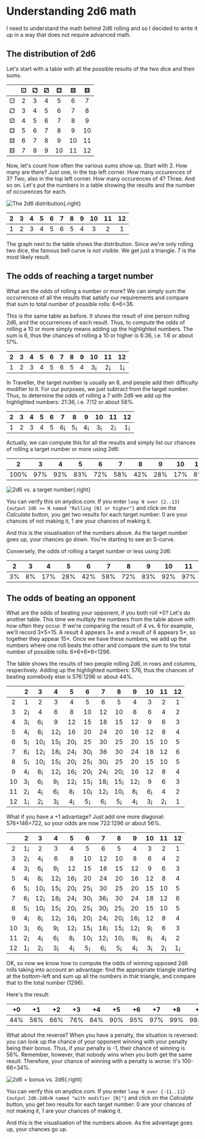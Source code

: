 # Understanding 2d6 math

I need to understand the math behind 2d6 rolling and so I decided to
write it up in a way that does not require advanced math.

## The distribution of 2d6

Let's start with a table with all the possible results of the two dice
and their sums.

|   | ⚀ | ⚁ | ⚂ | ⚃  | ⚄  | ⚅  |
|:-:|:-:|:-:|:-:|:--:|:--:|:--:|
| ⚀ | 2 | 3 | 4 | 5  | 6  | 7  |
| ⚁ | 3 | 4 | 5 | 6  | 7  | 8  |
| ⚂ | 4 | 5 | 6 | 7  | 8  | 9  |
| ⚃ | 5 | 6 | 7 | 8  | 9  | 10 |
| ⚄ | 6 | 7 | 8 | 9  | 10 | 11 |
| ⚅ | 7 | 8 | 9 | 10 | 11 | 12 | 

Now, let's count how often the various sums show up. Start with 2. How
many are there? Just one, in the top left corner. How many occurences
of 3? Two, also in the top left corner. How many occurences of 4?
Three. And so on. Let's put the numbers in a table showing the results
and the number of occurences for each.

![The 2d6 distribution](2d6-distribution.png){.right}

| 2 | 3 | 4 | 5 | 6 | 7 | 8 | 9 | 10 | 11 | 12 |
|:-:|:-:|:-:|:-:|:-:|:-:|:-:|:-:|:--:|:--:|:--:|
| 1 | 2 | 3 | 4 | 5 | 6 | 5 | 4 | 3  | 2  | 1  |

The graph next to the table shows the distribution. Since we're only
rolling two dice, the famous bell curve is not visible. We get just a
triangle. 7 is the most likely result.

## The odds of reaching a target number

What are the odds of rolling a number or more? We can simply sum the
occurrences of all the results that satisfy our requirements and
compare that sum to total number of possible rolls: 6×6=36.

This is the same table as before. It shows the result of one person
rolling 2d6, and the occurrences of each result. Thus, to compute the
odds of rolling a 10 or more simply means adding up the highlighted
numbers. The sum is 6, thus the chances of rolling a 10 or higher is
6:36, i.e. 1:6 or about 17%.

| 2 | 3 | 4 | 5 | 6 | 7 | 8 | 9 |  10 |  11 |  12 |
|:-:|:-:|:-:|:-:|:-:|:-:|:-:|:-:|:---:|:---:|:---:|
| 1 | 2 | 3 | 4 | 5 | 6 | 5 | 4 |  3¡ |  2¡ |  1¡ |

In Traveller, the target number is usually an 8, and people add their
difficulty modifier to it. For our purposes, we just subtract from the
target number. Thus, to determine the odds of rolling a 7 with 2d6 we
add up the highlighted numbers: 21:36, i.e. 7/12 or about 58%.

| 2 | 3 | 4 | 5 | 6 |  7 |  8 |  9 |  10 |  11 |  12 |
|:-:|:-:|:-:|:-:|:-:|:--:|:--:|:--:|:---:|:---:|:---:|
| 1 | 2 | 3 | 4 | 5 | 6¡ | 5¡ | 4¡ |  3¡ |  2¡ |  1¡ |

Actually, we can compute this for all the results and simply list our
chances of rolling a target number or more using 2d6:

|    2 |   3 |   4 |   5 |   6 |   7 |   8 |   9 |   10 |  11 |  12 | 13 |
|:----:|:---:|:---:|:---:|:---:|:---:|:---:|:---:|:----:|:---:|:---:|:--:|
| 100% | 97% | 92% | 83% | 72% | 58% | 42% | 28% |  17% |  8% |  3% | 0% |

![2d6 vs. a target number](2d6-target.png){.right}

You can verify this on anydice.com. If you enter `loop N over
{2..13}{output 2d6 >= N named "Rolling [N] or higher"}` and click on
the *Calculate* button, you get two results for each target number: 0
are your chances of not making it, 1 are your chances of making it.

And this is the visualisation of the numbers above. As the target
number goes up, your chances go down. You're starting to see an
S-curve.

Conversely, the odds of rolling a target number or less using 2d6:

| 2  | 3  | 4   | 5   | 6   | 7   | 8   | 9   | 10  | 11  | 12   |
|:--:|:--:|:---:|:---:|:---:|:---:|:---:|:---:|:---:|:---:|:----:|
| 3% | 8% | 17% | 28% | 42% | 58% | 72% | 83% | 92% | 97% | 100% |

## The odds of beating an opponent

What are the odds of beating your opponent, if you both roll +0? Let's
do another table. This time we multiply the numbers from the table
above with how often they occur. If we're comparing the result of 4
vs. 6 for example, we'll record 3×5=15. A result 4 appears 3× and a
result of 6 appears 5×, so together they appear 15×. Once we have
these numbers, we add up the numbers where one roll beats the other
and compare the sum to the total number of possible rolls:
6×6×6×6=1296.

The table shows the results of two people rolling 2d6, in rows and
columns, respectively. Adding up the highlighted numbers: 576, thus
the chances of beating somebody else is 576:1296 or about 44%.

|    |   2  |   3  |   4  |   5  |   6  |   7  |   8  |   9  |  10  |  11  |  12 |
|:--:|:----:|:----:|:----:|:----:|:----:|:----:|:----:|:----:|:----:|:----:|:---:|
|  2 |   1  |   2  |   3  |   4  |   5  |   6  |   5  |   4  |   3  |   2  |   1 |
|  3 |   2¡ |   4  |   6  |   8  |  10  |  12  |  10  |   8  |   6  |   4  |   2 |
|  4 |   3¡ |   6¡ |   9  |  12  |  15  |  18  |  15  |  12  |   9  |   6  |   3 |
|  5 |   4¡ |   8¡ |  12¡ |  16  |  20  |  24  |  20  |  16  |  12  |   8  |   4 |
|  6 |   5¡ |  10¡ |  15¡ |  20¡ |  25  |  30  |  25  |  20  |  15  |  10  |   5 |
|  7 |   6¡ |  12¡ |  18¡ |  24¡ |  30¡ |  36  |  30  |  24  |  18  |  12  |   6 |
|  8 |   5¡ |  10¡ |  15¡ |  20¡ |  25¡ |  30¡ |  25  |  20  |  15  |  10  |   5 |
|  9 |   4¡ |   8¡ |  12¡ |  16¡ |  20¡ |  24¡ |  20¡ |  16  |  12  |   8  |   4 |
| 10 |   3¡ |   6¡ |   9¡ |  12¡ |  15¡ |  18¡ |  15¡ |  12¡ |   9  |   6  |   3 |
| 11 |   2¡ |   4¡ |   6¡ |   8¡ |  10¡ |  12¡ |  10¡ |   8¡ |   6¡ |   4  |   2 |
| 12 |   1¡ |   2¡ |   3¡ |   4¡ |   5¡ |   6¡ |   5¡ |   4¡ |   3¡ |   2¡ |   1 |

What if you have a +1 advantage? Just add one more diagonal:
576+146=722, so your odds are now 722:1296 or about 56%.

|    |   2  |   3  |   4  |   5  |   6  |   7  |   8  |   9  |  10  |  11  |  12  |
|:--:|:----:|:----:|:----:|:----:|:----:|:----:|:----:|:----:|:----:|:----:|:----:|
|  2 |   1¡ |   2  |   3  |   4  |   5  |   6  |   5  |   4  |   3  |   2  |   1  |
|  3 |   2¡ |   4¡ |   6  |   8  |  10  |  12  |  10  |   8  |   6  |   4  |   2  |
|  4 |   3¡ |   6¡ |   9¡ |  12  |  15  |  18  |  15  |  12  |   9  |   6  |   3  |
|  5 |   4¡ |   8¡ |  12¡ |  16¡ |  20  |  24  |  20  |  16  |  12  |   8  |   4  |
|  6 |   5¡ |  10¡ |  15¡ |  20¡ |  25¡ |  30  |  25  |  20  |  15  |  10  |   5  |
|  7 |   6¡ |  12¡ |  18¡ |  24¡ |  30¡ |  36¡ |  30  |  24  |  18  |  12  |   6  |
|  8 |   5¡ |  10¡ |  15¡ |  20¡ |  25¡ |  30¡ |  25¡ |  20  |  15  |  10  |   5  |
|  9 |   4¡ |   8¡ |  12¡ |  16¡ |  20¡ |  24¡ |  20¡ |  16¡ |  12  |   8  |   4  |
| 10 |   3¡ |   6¡ |   9¡ |  12¡ |  15¡ |  18¡ |  15¡ |  12¡ |   9¡ |   6  |   3  |
| 11 |   2¡ |   4¡ |   6¡ |   8¡ |  10¡ |  12¡ |  10¡ |   8¡ |   6¡ |   4¡ |   2  |
| 12 |   1¡ |   2¡ |   3¡ |   4¡ |   5¡ |   6¡ |   5¡ |   4¡ |   3¡ |   2¡ |   1¡ |

OK, so now we know how to compute the odds of winning opposed 2d6
rolls taking into account an advantage: find the appropriate triangle
starting at the bottom-left and sum up all the numbers in that
triangle, and compare that to the total number (1296).

Here's the result:

|  +0 |  +1 |  +2 |  +3 |  +4 |  +5 |  +6 |  +7 |  +8 |    +9 |   +10 |  +11 |
|:---:|:---:|:---:|:---:|:---:|:---:|:---:|:---:|:---:|:-----:|:-----:|:----:|
| 44% | 56% | 66% | 76% | 84% | 90% | 95% | 97% | 99% | 99.6% | 99.9% | 100% |

What about the reverse? When you have a penalty, the situation is
reversed: you can look up the chance of your opponent winning with
your penalty being their bonus. Thus, if your penalty is -1, their
chance of winning is 56%. Remember, however, that nobody wins when you
both get the same result. Therefore, your chance of winning with a
penalty is worse: it's 100-66=34%.

![2d6 + bonus vs. 2d6](2d6-beating.png){.right}

You can verify this on anydice.com. If you enter `loop N over
{-11..11}{output 2d6-2d6<N named "with modifier [N]"}` and click on the
*Calculate* button, you get two results for each target number: 0 are
your chances of not making it, 1 are your chances of making it.

And this is the visualisation of the numbers above. As the advantage
goes up, your chances go up.
